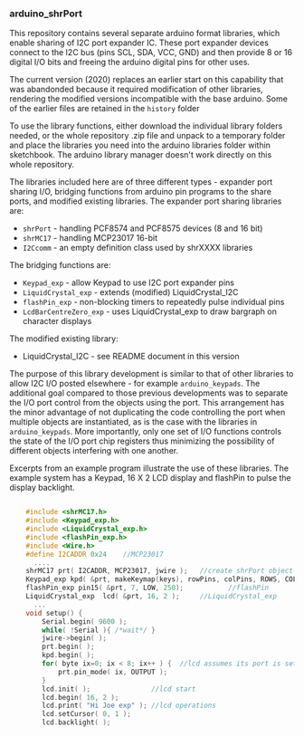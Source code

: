 ### arduino_shrPort

This repository contains several separate arduino format libraries, which enable
sharing of I2C port expander IC. These port expander devices connect to the I2C
bus (pins SCL, SDA, VCC, GND) and then provide 8 or 16 digital I/O bits and 
freeing the arduino digital pins for other uses.

The current version (2020) replaces an earlier start on this capability that was
abandonded because it required modification of other libraries, rendering the
modified versions incompatible with the base arduino. Some of the earlier files
are retained in the `history` folder

To use the library functions, either download the individual library folders 
needed, or the whole repository .zip file and unpack to a temporary folder and
place the libraries you need into the arduino libraries folder within sketchbook.
The arduino library manager doesn't work directly on this whole repository.

The libraries included here are of three different types - expander port sharing
I/O, bridging functions from arduino pin programs to the share ports, and
modified existing libraries. The expander port sharing libraries are:

* `shrPort` - handling PCF8574 and PCF8575 devices (8 and 16 bit)
* `shrMC17` - handling MCP23017 16-bit
* `I2Ccomm` - an empty definition class used by shrXXXX libraries

The bridging functions are:

* `Keypad_exp` - allow Keypad to use I2C port expander pins
* `LiquidCrystal_exp` - extends (modified) LiquidCrystal_I2C
* `flashPin_exp` - non-blocking timers to repeatedly pulse individual pins
* `LcdBarCentreZero_exp` - uses LiquidCrystal_exp to draw bargraph on character displays

The modified existing library:

* LiquidCrystal_I2C - see README document in this version

The purpose of this library development is similar to that of other libraries to
allow I2C I/O posted elsewhere - for example `arduino_keypads`. The additional goal
compared to those previous developments was to separate the I/O port control from
the objects using the port. This arrangement has the minor advantage of not duplicating
the code controlling the port when multiple objects are instantiated, as is the case
with the libraries in `arduino_keypads`. More importantly, only one set of I/O
functions controls the state of the I/O port chip registers thus minimizing the
possibility of different objects interfering with one another.

Excerpts from an example program illustrate the use of these libraries. The example
system has a Keypad, 16 X 2 LCD display and flashPin to pulse the display backlight.

``` C++

    #include <shrMC17.h> 
    #include <Keypad_exp.h>
    #include <LiquidCrystal_exp.h>
    #include <flashPin_exp.h>
    #include <Wire.h>
    #define I2CADDR 0x24    //MCP23017
      ....
    shrMC17 prt( I2CADDR, MCP23017, jwire );   //create shrPort object with MCP expander
    Keypad_exp kpd( &prt, makeKeymap(keys), rowPins, colPins, ROWS, COLS); //Keypad initializers
    flashPin_exp pin15( &prt, 7, LOW, 250);           //flashPin                
    LiquidCrystal_exp  lcd( &prt, 16, 2 );     //LiquidCrystal_exp
      ...
	void setup() {
		Serial.begin( 9600 );
		while( !Serial ){ /*wait*/ }
		jwire->begin( );
		prt.begin( );
		kpd.begin( );
		for( byte ix=0; ix < 8; ix++ ) {  //lcd assumes its port is set to output
			prt.pin_mode( ix, OUTPUT );
		}
		lcd.init( );               //lcd start
		lcd.begin( 16, 2 );			
		lcd.print( "Hi Joe exp" ); //lcd operations
		lcd.setCursor( 0, 1 );
		lcd.backlight( );

```



